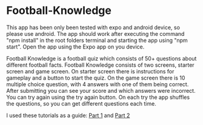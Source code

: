 # Football-Knowledge

This app has been only been tested with expo and android device, so please use android.
The app should work after executing the command "npm install" in the root folders terminal and starting the app using "npm start". Open the app using the Expo app on you device.

Football Knowledge is a football quiz which consists of 50+ questions about different football facts. Football Knowledge consists of two screens, starter screen and game screen. On starter screen there is instructions for gameplay and a button to start the quiz. On the game screen there is 10 multiple choice question, with 4 answers with one of them being correct. After submitting you can see your score and which answers were incorrect. You can try again using the try again button. On each try the app shuffles the questions, so you can get different questions each time.


I used these tutorials as a guide: [Part 1](https://www.youtube.com/watch?v=fwqgwuqjtZw ) and [Part 2](https://www.youtube.com/watch?v=OJdMaquhL8o)

